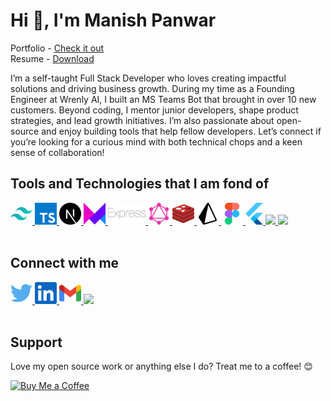 <!-- HEADING -->

# Hi 👋, I'm Manish Panwar
Portfolio - [Check it out](https://read.cv/themashcodee)  
Resume - [Download](https://drive.google.com/file/d/1kRgZ5m8M48Zwo8SDOE2SidgDl4IgcSNN/view)

I’m a self-taught Full Stack Developer who loves creating impactful solutions and driving business growth. During my time as a Founding Engineer at Wrenly AI, I built an MS Teams Bot that brought in over 10 new customers. Beyond coding, I mentor junior developers, shape product strategies, and lead growth initiatives. I’m also passionate about open-source and enjoy building tools that help fellow developers. Let’s connect if you’re looking for a curious mind with both technical chops and a keen sense of collaboration!


## Tools and Technologies that I am fond of

<!-- BASIC -->
<a href="https://tailwindcss.com/">
  <img height="35" src="./images/tailwindcss.svg" />
</a>
<a href="https://www.typescriptlang.org">
  <img height="35" src="./images/typescript.svg" />
</a>
<a href="https://nextjs.org">
  <img height="35" src="./images/nextjs.svg" />
</a>
<a href="https://www.framer.com/motion">
  <img height="35" src="./images/framermotion.svg" />
</a>
<a href="https://expressjs.com/">
  <img height="35" src="./images/express.svg" />
</a>
<a href="https://graphql.org/">
  <img height="35" src="./images/graphql.svg" />
</a>
<a href="https://redis.io/">
  <img height="35" src="./images/redis.svg" />
</a>
<a href="https://www.prisma.io/">
  <img height="35" src="./images/prisma.svg" />
</a>
<a href="https://www.figma.com/">
  <img height="35" src="./images/figma.svg" />
</a>
<a href="https://flutter.dev/">
  <img height="35" src="./images/flutter.svg" />
</a>
<a href="https://www.w3schools.com/sql/">
  <img height="35" src="https://upload.wikimedia.org/wikipedia/commons/8/87/Sql_data_base_with_logo.png"/>
</a>
<a href="https://www.docker.com/">
  <img height="35" src="https://github.com/user-attachments/assets/bafb9fd8-a424-4cbb-b925-ad5198af489e"/>
</a>

<br/>
<br/>

## Connect with me

<a href="https://twitter.com/themashcodee">
  <img height="35" src="./images/twitter.svg"/>
</a>
<a href="https://www.linkedin.com/in/themashcodee">
  <img height="35" src="./images/linkedin.svg"/>
</a>
<a href="mailto:codeemash@gmail.com">
  <img height="35" src="./images/gmail.svg"/>
</a>
<a href="https://leetcode.com/u/themashcode/">
  <img height="35" src="https://upload.wikimedia.org/wikipedia/commons/a/ab/LeetCode_logo_white_no_text.svg"/>
</a>

<br/>
<br/>

## Support

Love my open source work or anything else I do? Treat me to a coffee! 😊

[![Buy Me a Coffee](https://www.buymeacoffee.com/assets/img/custom_images/orange_img.png)](https://www.buymeacoffee.com/themashcodee)
